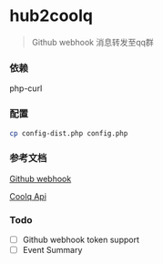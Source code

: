 # hub2coolq
> Github webhook 消息转发至qq群

### 依赖

php-curl


### 配置
```sh
cp config-dist.php config.php
```


### 参考文档

[Github webhook](https://developer.github.com/v3/orgs/hooks/)

[Coolq Api](https://github.com/richardchien/coolq-http-api)


### Todo

- [ ] Github webhook token support
- [ ] Event Summary
